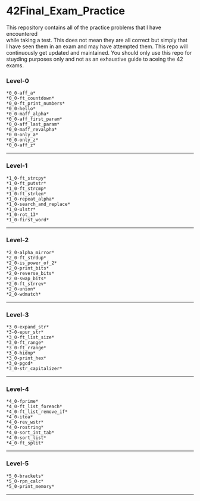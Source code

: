 # 42Final_Exam_Practice  
This repository contains all of the practice problems that I have encountered  
while taking a test.  This does not mean they are all correct but simply that  
I have seen them in an exam and may have attempted them.  This repo will  
continuously get updated and maintained.  You should only use this repo for  
stuyding purposes only and not as an exhaustive guide to aceing the 42 exams.  

### Level-0

    *0_0-aff_a*  
    *0_0-ft_countdown*  
    *0_0-ft_print_numbers*  
    *0_0-hello*  
    *0_0-maff_alpha*  
    *0_0-aff_first_param*  
    *0_0-aff_last_param*  
    *0_0-maff_revalpha*  
    *0_0-only_a*  
    *0_0-only_z*  
    *0_0-aff_z* 
----------------------------------------------------------------------------  
### Level-1

    *1_0-ft_strcpy*  
    *1_0-ft_putstr*  
    *1_0-ft_strcmp*  
    *1_0-ft_strlen*  
    *1_0-repeat_alpha*  
    *1_0-search_and_replace*  
    *1_0-ulstr*  
    *1_0-rot_13*  
    *1_0-first_word*  

----------------------------------------------------------------------------  
### Level-2

    *2_0-alpha_mirror*  
    *2_0-ft_strdup*  
    *2_0-is_power_of_2*  
    *2_0-print_bits*  
    *2_0-reverse_bits*  
    *2_0-swap_bits* 
    *2_0-ft_strrev*  
    *2_0-union*  
    *2_0-wdmatch*  

----------------------------------------------------------------------------  
### Level-3

    *3_0-expand_str*  
    *3-0-epur_str*  
    *3_0-ft_list_size*
    *3_0-ft_range*  
    *3_0-ft_rrange*  
    *3_0-hidnp*  
    *3_0-print_hex*  
    *3_0-pgcd*  
    *3_0-str_capitalizer*  

----------------------------------------------------------------------------  
### Level-4

    *4_0-fprime*  
    *4_0-ft_list_foreach*  
    *4_0-ft_list_remove_if* 
    *4_0-itoa*  
    *4_0-rev_wstr*  
    *4_0-rostring*  
    *4_0-sort_int_tab*  
    *4_0-sort_list* 
    *4_0-ft_split*  

----------------------------------------------------------------------------  
### Level-5

    *5_0-brackets*  
    *5_0-rpn_calc*  
    *5_0-print_memory*  
----------------------------------------------------------------------------  
